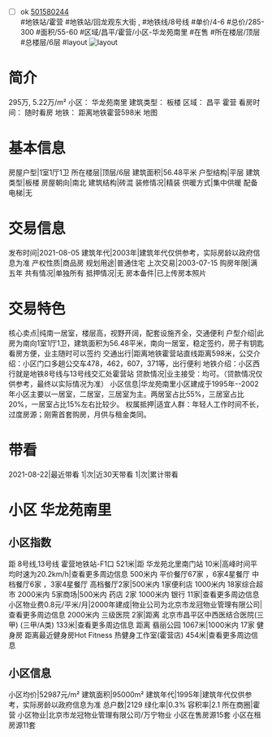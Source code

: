 - [ ] ok [501580244](https://bj.5i5j.com/ershoufang/501580244.html)  
 #地铁站/霍营 #地铁站/回龙观东大街 ,  #地铁线/8号线
#单价/4-6 #总价/285-300 #面积/55-60   #区域/昌平/霍营/小区-华龙苑南里 #在售 #所在楼层/顶层 #总楼层/6层 #layout 
![layout](http://image2a.5i5j.com/bdir/layout/ee095eae0b7946e7ad593bde61dacc42.jpg_P5.jpg) 
# 简介 
 295万,  5.22万/m² 
小区： 华龙苑南里
建筑类型： 板楼
区域： 昌平 霍营
看房时间： 随时看房
地铁： 距离地铁霍营598米 地图
# 基本信息 
 房屋户型|1室1厅1卫
所在楼层|顶层/6层
建筑面积|56.48平米
户型结构|平层
建筑类型|板楼
房屋朝向|南北
建筑结构|砖混
装修情况|精装
供暖方式|集中供暖
配备电梯|无
# 交易信息 
 发布时间|2021-08-05
建筑年代|2003年|建筑年代仅供参考，实际房龄以政府信息为准
产权性质|商品房
规划用途|普通住宅
上次交易|2003-07-15
购房年限|满五年
共有情况|单独所有
抵押情况|无
房本备件|已上传房本照片
# 交易特色 
 核心卖点|纯南一居室，楼层高，视野开阔，配套设施齐全，交通便利
户型介绍|此房为南向1室1厅1卫，建筑面积为56.48平米，南向一居室，稳定签约，房子有钥匙看房方便，业主随时可以签约
交通出行|距离地铁霍营站直线距离598米，公交介绍：小区门口多趟公交车478，462，607，371等，出行便利 地铁介绍：小区西行就是地铁8号线与13号线交汇处霍营站
贷款情况|业主接受：均可。（贷款情况仅供参考，最终以实际情况为准）
小区信息|华龙苑南里小区建成于1995年--2002年小区主要以一居室，二居室，三居室为主。两居室占比55%，三居室占比20%，一居室占比15%左右比较少。
权属抵押|适宜人群：年轻人工作时间不长，过度房源；刚需首套购房，月供与租金类同。
# 带看 
 2021-08-22|最近带看	 1|次|近30天带看	 1|次|累计带看
# 小区 华龙苑南里
## 小区指数 
 距 8号线,13号线 霍营地铁站-F1口 521米|距 华龙苑北里南门站 10米|高峰时间平均时速为20.2km/h|查看更多周边信息
500米内 平价餐厅67家 ，6家4星餐厅
中档餐厅6家 ，3家4星餐厅
高档餐厅2家|500米内 1家便利店
1000米内 18家综合超市
2000米内 5家商场|500米内 药店 2家
1000米内 银行 11家|查看更多周边信息
小区物业费0.8元/平米/月|2000年建成|物业公司为北京市龙冠物业管理有限公司|查看更多周边信息
2000米内 三级医院 2家|距离 北京市昌平区中西医结合医院(三甲) (三甲/A类) 133米|查看更多周边信息
距离 翡丽公园 1067米|1000米内 17家 健身房
距离最近健身房Hot Fitness 热健身工作室(霍营店) 454米|查看更多周边信息
## 小区信息 
 小区均价|52987元/m²
建筑面积|95000m²
建筑年代|1995年|建筑年代仅供参考，实际房龄以政府信息为准
总户数|2129
绿化率|0.3%
容积率|2.1
所在商圈|霍营
小区物业|北京市龙冠物业管理有限公司/万宁物业
小区在售房源15套
小区在租房源11套
